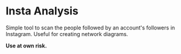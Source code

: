 # Insta Analysis
 
Simple tool to scan the people followed by an account's followers in Instagram. Useful for creating network diagrams. 

__Use at own risk.__
